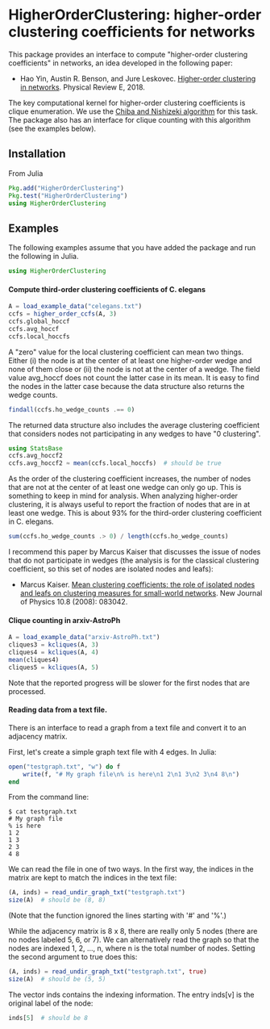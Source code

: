 # HigherOrderClustering: higher-order clustering coefficients for networks

This package provides an interface to compute "higher-order clustering coefficients" in networks, an idea developed in the following paper:

- Hao Yin, Austin R. Benson, and Jure Leskovec. [Higher-order clustering in networks](http://www.cs.cornell.edu/~arb/papers/higher-order-clustering-PRE-2018.pdf). Physical Review E, 2018.

The key computational kernel for higher-order clustering coefficients is clique enumeration. We use the [Chiba and Nishizeki algorithm](http://www.ecei.tohoku.ac.jp/alg/nishizeki/sub/j/DVD/PDF_J/J053.pdf) for this task. The package also has an interface for clique counting with this algorithm (see the examples below).

## Installation
From Julia
```julia
Pkg.add("HigherOrderClustering")
Pkg.test("HigherOrderClustering")
using HigherOrderClustering
```

## Examples
The following examples assume that you have added the package and run the following in Julia.
```julia
using HigherOrderClustering
```

#### Compute third-order clustering coefficients of C. elegans
```julia
A = load_example_data("celegans.txt")
ccfs = higher_order_ccfs(A, 3)
ccfs.global_hoccf
ccfs.avg_hoccf
ccfs.local_hoccfs
```

A "zero" value for the local clustering coefficient can mean two things. Either (i) the node is at the center of at least one higher-order wedge and none of them close or (ii) the node is not at the center of a wedge.  The field value avg_hoccf does not count the latter case in its mean.  It is easy to find the nodes in the latter case because the data structure also returns the wedge counts.
```julia
findall(ccfs.ho_wedge_counts .== 0)
```

The returned data structure also includes the average clustering coefficient that considers nodes not participating in any wedges to have "0 clustering".
```julia
using StatsBase
ccfs.avg_hoccf2
ccfs.avg_hoccf2 ≈ mean(ccfs.local_hoccfs)  # should be true
```

As the order of the clustering coefficient increases, the number of nodes that are not at the center of at least one wedge can only go up. This is something to keep in mind for analysis. When analyzing higher-order clustering, it is always useful to report the fraction of nodes that are in at least one wedge. This is about 93% for the third-order clustering coefficient in C. elegans.
```julia
sum(ccfs.ho_wedge_counts .> 0) / length(ccfs.ho_wedge_counts)
```

I recommend this paper by Marcus Kaiser that discusses the issue of nodes that do not participate in wedges (the analysis is for the classical clustering coefficient, so this set of nodes are isolated nodes and leafs):

- Marcus Kaiser. [Mean clustering coefficients: the role of isolated nodes and leafs on clustering measures for small-world networks](http://iopscience.iop.org/article/10.1088/1367-2630/10/8/083042). New Journal of Physics 10.8 (2008): 083042.



#### Clique counting in arxiv-AstroPh
```julia
A = load_example_data("arxiv-AstroPh.txt")
cliques3 = kcliques(A, 3)
cliques4 = kcliques(A, 4)
mean(cliques4)
cliques5 = kcliques(A, 5)
```
Note that the reported progress will be slower for the first nodes that are processed.

#### Reading data from a text file.
There is an interface to read a graph from a text file and convert it to an adjacency matrix.

First, let's create a simple graph text file with 4 edges. In Julia:
```julia
open("testgraph.txt", "w") do f
	write(f, "# My graph file\n% is here\n1 2\n1 3\n2 3\n4 8\n")
end
```

From the command line:
```
$ cat testgraph.txt
# My graph file
% is here
1 2
1 3
2 3
4 8
```

We can read the file in one of two ways. In the first way, the indices in the matrix are kept to match the indices in the text file:
```julia
(A, inds) = read_undir_graph_txt("testgraph.txt")
size(A)  # should be (8, 8)
```
(Note that the function ignored the lines starting with '#' and '%'.)

While the adjacency matrix is 8 x 8, there are really only 5 nodes (there are no nodes labeled 5, 6, or 7). We can alternatively read the graph so that the nodes are indexed 1, 2, ..., n, where n is the total number of nodes. Setting the second argument to true does this:
```julia
(A, inds) = read_undir_graph_txt("testgraph.txt", true)
size(A)  # should be (5, 5)
```
The vector inds contains the indexing information. The entry inds[v] is the original label of the node:
```julia
inds[5]  # should be 8
```
